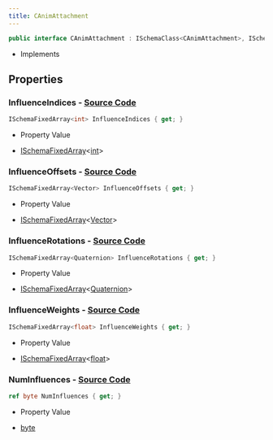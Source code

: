```yaml
---
title: CAnimAttachment
---
```


```csharp
public interface CAnimAttachment : ISchemaClass<CAnimAttachment>, ISchemaField, ISchemaClass, INativeHandle
```

- Implements

## Properties

### **InfluenceIndices** - [Source Code](https://github.com/swiftly-solution/swiftlys2/blob/main/managed/src/SwiftlyS2.Generated/Schemas/Interfaces/CAnimAttachment.cs#L20)

```csharp
ISchemaFixedArray<int> InfluenceIndices { get; }
```

- Property Value

- [ISchemaFixedArray](/docs/api/shared/schemas/ischemafixedarray-1)<[int](https://learn.microsoft.com/dotnet/api/system.int32)>

### **InfluenceOffsets** - [Source Code](https://github.com/swiftly-solution/swiftlys2/blob/main/managed/src/SwiftlyS2.Generated/Schemas/Interfaces/CAnimAttachment.cs#L18)

```csharp
ISchemaFixedArray<Vector> InfluenceOffsets { get; }
```

- Property Value

- [ISchemaFixedArray](/docs/api/shared/schemas/ischemafixedarray-1)<[Vector](/docs/api/shared/natives/vector)>

### **InfluenceRotations** - [Source Code](https://github.com/swiftly-solution/swiftlys2/blob/main/managed/src/SwiftlyS2.Generated/Schemas/Interfaces/CAnimAttachment.cs#L16)

```csharp
ISchemaFixedArray<Quaternion> InfluenceRotations { get; }
```

- Property Value

- [ISchemaFixedArray](/docs/api/shared/schemas/ischemafixedarray-1)<[Quaternion](/docs/api/shared/natives/quaternion)>

### **InfluenceWeights** - [Source Code](https://github.com/swiftly-solution/swiftlys2/blob/main/managed/src/SwiftlyS2.Generated/Schemas/Interfaces/CAnimAttachment.cs#L22)

```csharp
ISchemaFixedArray<float> InfluenceWeights { get; }
```

- Property Value

- [ISchemaFixedArray](/docs/api/shared/schemas/ischemafixedarray-1)<[float](https://learn.microsoft.com/dotnet/api/system.single)>

### **NumInfluences** - [Source Code](https://github.com/swiftly-solution/swiftlys2/blob/main/managed/src/SwiftlyS2.Generated/Schemas/Interfaces/CAnimAttachment.cs#L24)

```csharp
ref byte NumInfluences { get; }
```

- Property Value

- [byte](https://learn.microsoft.com/dotnet/api/system.byte)

